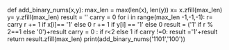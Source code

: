 def add_binary_nums(x,y):
    max_len = max(len(x), len(y))
    x= x.zfill(max_len)
    y= y.zfill(max_len)
    result = ''
    carry = 0
    for i in range(max_len -1,-1,-1):
        r= carry
        r += 1 if x[i]== '1' else 0
        r += 1 if y[i] == '1' else 0
        result = ('1' if r % 2==1 else '0')+result
        carry = 0 : if r<2 else 1
        if carry !=0: result ='1'+result
        return result.zfill(max_len)
    print(add_binary_nums('1101','100'))
                    

